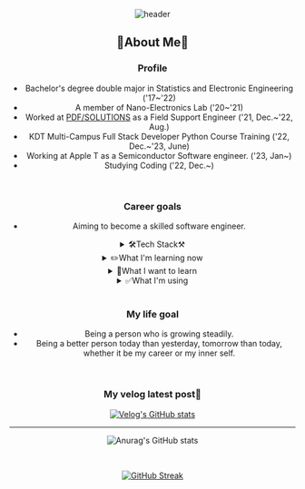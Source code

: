 <center>
  
![header](https://capsule-render.vercel.app/api?type=waving&color=gradient&customColorList=&height=100&animation=fadeIn&section=footer&fontsize=1&text=💻☕📖&fontAlign=70) 

## 🍒About Me🍒
### Profile
- Bachelor's degree double major in Statistics and Electronic Engineering ('17~'22)
- A member of Nano-Electronics Lab ('20~'21)
- Worked at [PDF/SOLUTIONS](https://www.pdf.com/) as a Field Support Engineer ('21, Dec.~'22, Aug.)
- KDT Multi-Campus Full Stack Developer Python Course Training ('22, Dec.~'23, June)
- Working at Apple T as a Semiconductor Software engineer. ('23, Jan~)
- Studying Coding ('22, Dec.~)

<br>

### Career goals
- Aiming to become a skilled software engineer.

<details>
  <summary>
    🛠️Tech Stack⚒️
  </summary>
  
  ![pyhon](https://img.shields.io/badge/Python-14354C?style=for-the-badge&logo=python&logoColor=white)
  ![HTML5](https://img.shields.io/badge/HTML5-E34F26?style=for-the-badge&logo=html5&logoColor=white)
  ![CSS3](https://img.shields.io/badge/CSS3-1572B6?style=for-the-badge&logo=css3&logoColor=white)
  ![mysql](https://img.shields.io/badge/MySQL-00000F?style=for-the-badge&logo=mysql&logoColor=white)
  ![R](https://img.shields.io/badge/R-276DC3?style=for-the-badge&logo=r&logoColor=white)
  ![markdown](https://img.shields.io/badge/Markdown-000000?style=for-the-badge&logo=markdown&logoColor=white)
  ![ChatGPT](https://img.shields.io/badge/chatGPT-74aa9c?style=for-the-badge&logo=openai&logoColor=white)
</details>

<details>
  <summary>
    ✏️What I'm learning now
  </summary>
  
  ![C#](https://img.shields.io/badge/c%23-%23239120.svg?style=for-the-badge&logo=csharp&logoColor=white)
  ![C++](https://img.shields.io/badge/c++-%2300599C.svg?style=for-the-badge&logo=c%2B%2B&logoColor=white)
  ![ChatGPT](https://img.shields.io/badge/chatGPT-74aa9c?style=for-the-badge&logo=openai&logoColor=white)
</details>
  
<details>
  <summary>
   🚩What I want to learn
  </summary>
  
  ![TensorFlow](https://img.shields.io/badge/TensorFlow-%23FF6F00.svg?style=for-the-badge&logo=TensorFlow&logoColor=white)
  ![django](https://img.shields.io/badge/Django-092E20?style=for-the-badge&logo=django&logoColor=white)
  ![mongodb](https://img.shields.io/badge/MongoDB-4EA94B?style=for-the-badge&logo=mongodb&logoColor=white)
</details>

  <details>
  <summary>
    ✅What I'm using
  </summary>
    
 ![Windows](https://img.shields.io/badge/Windows-0078D6?style=for-the-badge&logo=windows&logoColor=white)
 ![Jupyter Notebook](https://img.shields.io/badge/jupyter-%23FA0F00.svg?style=for-the-badge&logo=jupyter&logoColor=white)
 ![OneDrive](https://img.shields.io/badge/OneDrive-0078D4.svg?style=for-the-badge&logo=microsoftonedrive&logoColor=white)
 ![Google Drive](https://img.shields.io/badge/Google%20Drive-4285F4?style=for-the-badge&logo=googledrive&logoColor=white)
 ![Brave](https://img.shields.io/badge/Brave-FB542B?style=for-the-badge&logo=Brave&logoColor=white)
 ![Visual Studio Code](https://img.shields.io/badge/Visual%20Studio%20Code-0078d7.svg?style=for-the-badge&logo=visual-studio-code&logoColor=white)
 ![Visual Studio](https://img.shields.io/badge/Visual%20Studio-5C2D91.svg?style=for-the-badge&logo=visual-studio&logoColor=white)
</details>
  
  
<br>

### My life goal
- Being a person who is growing steadily.
- Being a better person today than yesterday, tomorrow than today, whether it be my career or my inner self.

<br>

### My velog latest post📑
[![Velog's GitHub stats](https://velog-readme-stats.vercel.app/api?name=gata96&color=black)](https://velog.io/@gata96)

---
![Anurag's GitHub stats](https://github-readme-stats.vercel.app/api?username=gata96&show_icons=true&theme=radical)

<br>

[![GitHub Streak](https://streak-stats.demolab.com?user=gata96&theme=radical)](https://git.io/streak-stats)

</center> 
